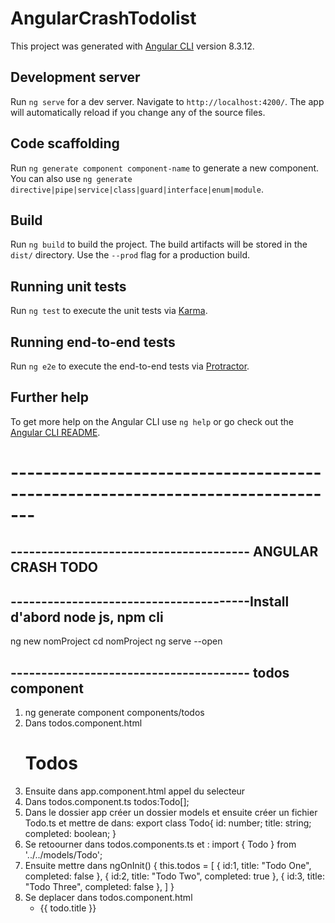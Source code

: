 # AngularCrashTodolist

This project was generated with [Angular CLI](https://github.com/angular/angular-cli) version 8.3.12.

## Development server

Run `ng serve` for a dev server. Navigate to `http://localhost:4200/`. The app will automatically reload if you change any of the source files.

## Code scaffolding

Run `ng generate component component-name` to generate a new component. You can also use `ng generate directive|pipe|service|class|guard|interface|enum|module`.

## Build

Run `ng build` to build the project. The build artifacts will be stored in the `dist/` directory. Use the `--prod` flag for a production build.

## Running unit tests

Run `ng test` to execute the unit tests via [Karma](https://karma-runner.github.io).

## Running end-to-end tests

Run `ng e2e` to execute the end-to-end tests via [Protractor](http://www.protractortest.org/).

## Further help

To get more help on the Angular CLI use `ng help` or go check out the [Angular CLI README](https://github.com/angular/angular-cli/blob/master/README.md).

# -------------------------------------------------------------------------------
## ---------------------------------------  ANGULAR CRASH TODO
## ---------------------------------------Install d'abord node js, npm cli
ng new nomProject
cd nomProject
ng serve --open 
## --------------------------------------- todos component
1. ng generate component components/todos 
2. Dans todos.component.html 
    <h1>Todos</h1> 
3. Ensuite dans app.component.html appel du selecteur 
    <app-todos></app-todos> 
4. Dans todos.component.ts 
    todos:Todo[];
5. Dans le dossier app créer un dossier models et ensuite créer un fichier Todo.ts et mettre de dans:
    export class Todo{
        id: number;
        title: string;
        completed: boolean;
    }
6. Se retoourner dans todos.components.ts et : 
    import { Todo } from '../../models/Todo'; 
7. Ensuite mettre dans 
    ngOnInit() {
    this.todos = [
      {
        id:1,
        title: "Todo One",
        completed: false
      },
      {
        id:2,
        title: "Todo Two",
        completed: true
      },
      {
        id:3,
        title: "Todo Three",
        completed: false
      },
    ]
  }
8. Se deplacer dans todos.component.html
    <ul *ngFor="let todo of todos ">
        <li>{{ todo.title }}</li>
    </ul>


